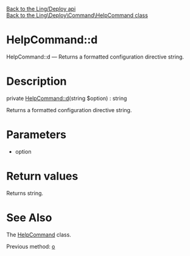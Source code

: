 [Back to the Ling/Deploy api](https://github.com/lingtalfi/Deploy/blob/master/doc/api/Ling/Deploy.md)<br>
[Back to the Ling\Deploy\Command\HelpCommand class](https://github.com/lingtalfi/Deploy/blob/master/doc/api/Ling/Deploy/Command/HelpCommand.md)


HelpCommand::d
================



HelpCommand::d — Returns a formatted configuration directive string.




Description
================


private [HelpCommand::d](https://github.com/lingtalfi/Deploy/blob/master/doc/api/Ling/Deploy/Command/HelpCommand/d.md)(string $option) : string




Returns a formatted configuration directive string.




Parameters
================


- option

    


Return values
================

Returns string.








See Also
================

The [HelpCommand](https://github.com/lingtalfi/Deploy/blob/master/doc/api/Ling/Deploy/Command/HelpCommand.md) class.

Previous method: [o](https://github.com/lingtalfi/Deploy/blob/master/doc/api/Ling/Deploy/Command/HelpCommand/o.md)<br>

